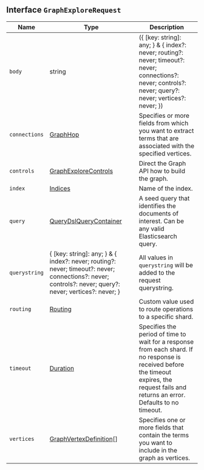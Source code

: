 ## Interface `GraphExploreRequest`

| Name | Type | Description |
| - | - | - |
| `body` | string | ({ [key: string]: any; } & { index?: never; routing?: never; timeout?: never; connections?: never; controls?: never; query?: never; vertices?: never; }) | All values in `body` will be added to the request body. |
| `connections` | [GraphHop](./GraphHop.md) | Specifies or more fields from which you want to extract terms that are associated with the specified vertices. |
| `controls` | [GraphExploreControls](./GraphExploreControls.md) | Direct the Graph API how to build the graph. |
| `index` | [Indices](./Indices.md) | Name of the index. |
| `query` | [QueryDslQueryContainer](./QueryDslQueryContainer.md) | A seed query that identifies the documents of interest. Can be any valid Elasticsearch query. |
| `querystring` | { [key: string]: any; } & { index?: never; routing?: never; timeout?: never; connections?: never; controls?: never; query?: never; vertices?: never; } | All values in `querystring` will be added to the request querystring. |
| `routing` | [Routing](./Routing.md) | Custom value used to route operations to a specific shard. |
| `timeout` | [Duration](./Duration.md) | Specifies the period of time to wait for a response from each shard. If no response is received before the timeout expires, the request fails and returns an error. Defaults to no timeout. |
| `vertices` | [GraphVertexDefinition](./GraphVertexDefinition.md)[] | Specifies one or more fields that contain the terms you want to include in the graph as vertices. |
